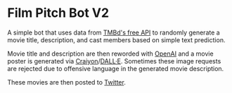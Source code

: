 # Film Pitch Bot V2
A simple bot that uses data from [TMBd's free API](https://www.themoviedb.org/) to randomly generate a movie title, description, and cast members based on simple text prediction. 

Movie title and description are then reworded with [OpenAI](https://platform.openai.com) and a movie poster is generated via [Craiyon](https://www.craiyon.com/)/[DALL·E](https://labs.openai.com/). Sometimes these image requests are rejected due to offensive language in the generated movie description.

These movies are then posted to [Twitter](https://twitter.com/FilmPitchBotV2).
